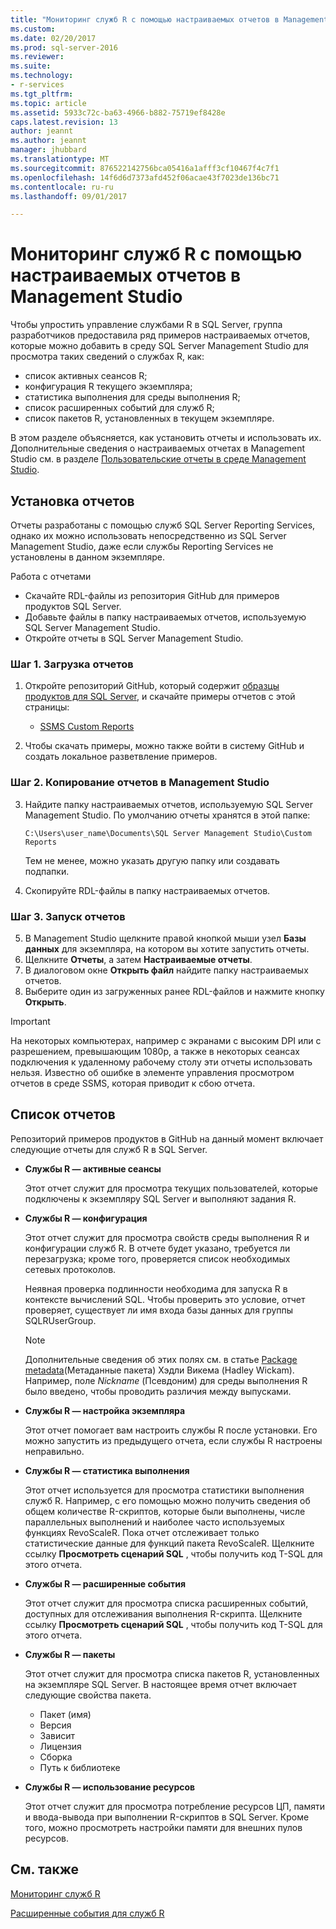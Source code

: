 ```yaml
---
title: "Мониторинг служб R с помощью настраиваемых отчетов в Management Studio | Документация Майкрософт"
ms.custom: 
ms.date: 02/20/2017
ms.prod: sql-server-2016
ms.reviewer: 
ms.suite: 
ms.technology:
- r-services
ms.tgt_pltfrm: 
ms.topic: article
ms.assetid: 5933c72c-ba63-4966-b882-75719ef8428e
caps.latest.revision: 13
author: jeannt
ms.author: jeannt
manager: jhubbard
ms.translationtype: MT
ms.sourcegitcommit: 876522142756bca05416a1afff3cf10467f4c7f1
ms.openlocfilehash: 14f6d6d7373afd452f06acae43f7023de136bc71
ms.contentlocale: ru-ru
ms.lasthandoff: 09/01/2017

---
```

# <a name="monitor-r-services-using-custom-reports-in-management-studio"></a>Мониторинг служб R с помощью настраиваемых отчетов в Management Studio
Чтобы упростить управление службами R в SQL Server, группа разработчиков предоставила ряд примеров настраиваемых отчетов, которые можно добавить в среду SQL Server Management Studio для просмотра таких сведений о службах R, как:

- список активных сеансов R;
- конфигурация R текущего экземпляра;
- статистика выполнения для среды выполнения R;
- список расширенных событий для служб R;
- список пакетов R, установленных в текущем экземпляре.

В этом разделе объясняется, как установить отчеты и использовать их. Дополнительные сведения о настраиваемых отчетах в Management Studio см. в разделе [Пользовательские отчеты в среде Management Studio](~/ssms/object/custom-reports-in-management-studio.md).

## <a name="how-to-install-the-reports"></a>Установка отчетов

Отчеты разработаны с помощью служб SQL Server Reporting Services, однако их можно использовать непосредственно из SQL Server Management Studio, даже если службы Reporting Services не установлены в данном экземпляре. 

Работа с отчетами

* Скачайте RDL-файлы из репозитория GitHub для примеров продуктов SQL Server.
* Добавьте файлы в папку настраиваемых отчетов, используемую SQL Server Management Studio.
* Откройте отчеты в SQL Server Management Studio.


### <a name="step-1-download-the-reports"></a>Шаг 1. Загрузка отчетов

1. Откройте репозиторий GitHub, который содержит [образцы продуктов для SQL Server](https://github.com/Microsoft/sql-server-samples), и скачайте примеры отчетов с этой страницы: 

   + [SSMS Custom Reports](https://github.com/Microsoft/sql-server-samples/tree/master/samples/features/r-services/ssms-custom-reports)
      
2. Чтобы скачать примеры, можно также войти в систему GitHub и создать локальное разветвление примеров. 

### <a name="step-2-copy-the-reports-to-management-studio"></a>Шаг 2. Копирование отчетов в Management Studio

3. Найдите папку настраиваемых отчетов, используемую SQL Server Management Studio. По умолчанию отчеты хранятся в этой папке:
    
   `C:\Users\user_name\Documents\SQL Server Management Studio\Custom Reports`

   Тем не менее, можно указать другую папку или создавать подпапки.

4. Скопируйте RDL-файлы в папку настраиваемых отчетов.


### <a name="step-3-run-the-reports"></a>Шаг 3. Запуск отчетов

5. В Management Studio щелкните правой кнопкой мыши узел **Базы данных** для экземпляра, на котором вы хотите запустить отчеты.
6. Щелкните **Отчеты**, а затем **Настраиваемые отчеты**. 
7. В диалоговом окне **Открыть файл** найдите папку настраиваемых отчетов.
8. Выберите один из загруженных ранее RDL-файлов и нажмите кнопку **Открыть**.

> [!IMPORTANT]
> На некоторых компьютерах, например с экранами с высоким DPI или с разрешением, превышающим 1080p, а также в некоторых сеансах подключения к удаленному рабочему столу эти отчеты использовать нельзя. Известно об ошибке в элементе управления просмотром отчетов в среде SSMS, которая приводит к сбою отчета.  


## <a name="report-list"></a>Список отчетов

Репозиторий примеров продуктов в GitHub на данный момент включает следующие отчеты для служб R в SQL Server.

+ **Службы R — активные сеансы**

  Этот отчет служит для просмотра текущих пользователей, которые подключены к экземпляру SQL Server и выполняют задания R. 
  
+ **Службы R — конфигурация**

  Этот отчет служит для просмотра свойств среды выполнения R и конфигурации служб R. В отчете будет указано, требуется ли перезагрузка; кроме того, проверяется список необходимых сетевых протоколов. 
  
  Неявная проверка подлинности необходима для запуска R в контексте вычислений SQL. Чтобы проверить это условие, отчет проверяет, существует ли имя входа базы данных для группы SQLRUserGroup.

  > [!NOTE]
  > Дополнительные сведения об этих полях см. в статье [Package metadata](http://r-pkgs.had.co.nz/description.html)(Метаданные пакета) Хэдли Викема (Hadley Wickam). Например, поле *Nickname* (Псевдоним) для среды выполнения R было введено, чтобы проводить различия между выпусками. 

 + **Службы R — настройка экземпляра** 

   Этот отчет помогает вам настроить службы R после установки. Его можно запустить из предыдущего отчета, если службы R настроены неправильно.
 
+ **Службы R — статистика выполнения**

  Этот отчет используется для просмотра статистики выполнения служб R. Например, с его помощью можно получить сведения об общем количестве R-скриптов, которые были выполнены, числе параллельных выполнений и наиболее часто используемых функциях RevoScaleR.
  Пока отчет отслеживает только статистические данные для функций пакета RevoScaleR.
  Щелкните ссылку **Просмотреть сценарий SQL** , чтобы получить код T-SQL для этого отчета. 

+ **Службы R — расширенные события**

  Этот отчет служит для просмотра списка расширенных событий, доступных для отслеживания выполнения R-скрипта. 
  Щелкните ссылку **Просмотреть сценарий SQL** , чтобы получить код T-SQL для этого отчета.

+ **Службы R — пакеты**

  Этот отчет служит для просмотра списка пакетов R, установленных на экземпляре SQL Server. В настоящее время отчет включает следующие свойства пакета. 
  + Пакет (имя)
  + Версия 
  + Зависит
  + Лицензия
  + Сборка
  + Путь к библиотеке

+ **Службы R — использование ресурсов**

  Этот отчет служит для просмотра потребление ресурсов ЦП, памяти и ввода-вывода при выполнении R-скриптов в SQL Server. Кроме того, можно просмотреть настройки памяти для внешних пулов ресурсов. 


## <a name="see-also"></a>См. также

[Мониторинг служб R](../../advanced-analytics/r-services/monitoring-r-services.md)

[Расширенные события для служб R](../../advanced-analytics/r-services/extended-events-for-sql-server-r-services.md)


